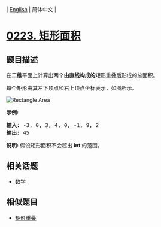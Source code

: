 
| [English](README_EN.md) | 简体中文 |
# [0223. 矩形面积](https://leetcode-cn.com/problems/rectangle-area/)
## 题目描述
<p>在<strong>二维</strong>平面上计算出两个<strong>由直线构成的</strong>矩形重叠后形成的总面积。</p>

<p>每个矩形由其左下顶点和右上顶点坐标表示，如图所示。</p>

<p><img alt="Rectangle Area" src="https://assets.leetcode-cn.com/aliyun-lc-upload/uploads/2018/10/22/rectangle_area.png"></p>

<p><strong>示例:</strong></p>

<pre><strong>输入:</strong> -3, 0, 3, 4, 0, -1, 9, 2
<strong>输出:</strong> 45</pre>

<p><strong>说明:</strong> 假设矩形面积不会超出&nbsp;<strong>int&nbsp;</strong>的范围。</p>

## 相关话题
- [数学](https://leetcode-cn.com/tag/math)
## 相似题目
- [矩形重叠](../rectangle-overlap/README.md)
